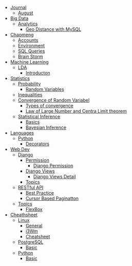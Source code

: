 * [Journal]()
    * [August](journal/Aug.md)
* [Big Data]()
    * [Analytics]()
        * [Geo Distance with MySQL](bigdata/analytics/sql_find_geo_loc.md)
* [Chaomeng]()
    * [Accounts](chaomeng/accounts.md)
    * [Environment](chaomeng/start_script.md)
    * [SQL Queries](chaomeng/sql.md)
    * [Brain Storm](chaomeng/brain_storm.md)
* [Machine Learning]()
    * [LDA]()
        * [Introducton](machinelearning/LDA.md)
* [Statistics]()
    * [Probability](statistics/probability/basics.md)
        * [Random Variables](statistics/probability/rv.md)
    * [Inequalities](statistics/inequalities/inequalities.md)
    * [Convergence of Random Variabel](statistics/ConvOfRV/convOfRv.md)
        * [Types of convergence](statistics/ConvOfRV/typesOfConv.md)
        * [Law of Large Number and Centra Limit theorem](statistics/ConvOfRV/loln_clt.md)
    * [Statistical Inference]()
        * [Basics](statistics/StatisticalInference/basics.md)
        * [Bayesian Inference](statistics/StatisticalInference/BayesianInference.md)
* [Languages]()
    * [Python]()
        * [Decorators](languages/python/decorators.md)
* [Web Dev]()
    * [Django]()
        * [Permission](web_dev/django/permission.md)
            * [Django Permission](web_dev/django/django-permission.md)
        * [Django Views](web_dev/django/views.md)
            * [Django Views Detail](web_dev/django/views_detail.md)
        * [Topics](web_dev/django/topics.md)
    * [RESTful API]()
        * [Best Practice](web_dev/RESTful/best_practice.md)
        * [Cursor Based Paginatton](web_dev/RESTful/cursor_based_pagination.md)
	* [Topics]()
		* [FlexBox](web_dev/topics/flexbox.md)
* [Cheathsheet]()
    * [Linux]()
        * [General](cheatsheet/linux/01-general.md)
        * [i3Wm](cheatsheet/linux/02-i3wm.md)
        * [Cheatsheet](cheatsheet/linux/03-tmux.md)
    * [PostgreSQL]()
        * [Basic](cheatsheet/postgres/basic.md)
    * [Python]()
        * [Basic](cheatsheet/python/basic.md)
